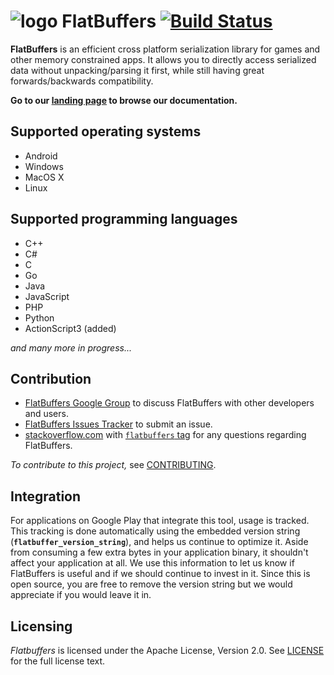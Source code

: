 ![logo](http://google.github.io/flatbuffers/fpl_logo_small.png) FlatBuffers [![Build Status](https://travis-ci.org/google/flatbuffers.svg?branch=master)](https://travis-ci.org/google/flatbuffers) 
===========
**FlatBuffers** is an efficient cross platform serialization library for games and 
other memory constrained apps. It allows you to directly access serialized data without 
unpacking/parsing it first, while still having great forwards/backwards compatibility. 

**Go to our [landing page][] to browse our documentation.**

## Supported operating systems
* Android
* Windows
* MacOS X
* Linux
 
## Supported programming languages
* C++
* C#
* C
* Go
* Java
* JavaScript
* PHP
* Python
* ActionScript3 (added)

*and many more in progress...*

## Contribution 
* [FlatBuffers Google Group][] to discuss FlatBuffers with other developers and users.
* [FlatBuffers Issues Tracker][] to submit an issue.
* [stackoverflow.com][] with [`flatbuffers` tag][] for any questions regarding FlatBuffers.

*To contribute to this project,* see [CONTRIBUTING][].

## Integration
For applications on Google Play that integrate this tool, usage is tracked.
This tracking is done automatically using the embedded version string
(**`flatbuffer_version_string`**), and helps us continue to optimize it. Aside from
consuming a few extra bytes in your application binary, it shouldn't affect
your application at all.  We use this information to let us know if FlatBuffers
is useful and if we should continue to invest in it. Since this is open
source, you are free to remove the version string but we would appreciate if
you would leave it in.

## Licensing
*Flatbuffers* is licensed under the Apache License, Version 2.0. See [LICENSE][] for the full license text.

<br>

   [CONTRIBUTING]: http://github.com/google/flatbuffers/blob/master/CONTRIBUTING.md
   [`flatbuffers` tag]: https://stackoverflow.com/questions/tagged/flatbuffers
   [FlatBuffers Google Group]: https://groups.google.com/forum/#!forum/flatbuffers
   [FlatBuffers Issues Tracker]: https://github.com/generalzgd/flatbuffers-for-actionscript/issues
   [stackoverflow.com]: http://www.stackoverflow.com
   [landing page]: https://github.com/generalzgd/flatbuffers-for-actionscript
   [LICENSE]: https://github.com/google/flatbuffers/blob/master/LICENSE.txt
